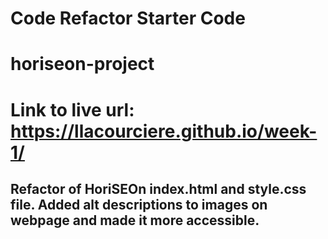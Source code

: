 # Code Refactor Starter Code
# horiseon-project

# Link to live url: https://llacourciere.github.io/week-1/

## Refactor of HoriSEOn index.html and style.css file. Added alt descriptions to images on webpage and made it more accessible. 

